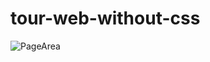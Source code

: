 # tour-web-without-css


![PageArea](https://user-images.githubusercontent.com/56879548/221052482-c8ebcf54-e5a3-4a23-8360-a52107e11155.jpg)
